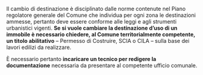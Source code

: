 Il cambio di destinazione è disciplinato dalle norme contenute nel Piano regolatore generale del Comune che individua per ogni zona le destinazioni ammesse, pertanto deve essere conforme alle leggi e agli strumenti urbanistici vigenti.
**Se si vuole cambiare la destinazione d’uso di un immobile è necessario chiedere, al Comune territorialmente competente, un titolo abilitativo** – Permesso di Costruire, SCIA o CILA – sulla base dei lavori edilizi da realizzare.

È necessario pertanto **incaricare un tecnico per redigere la documentazione** necessaria da presentare al competente ufficio comunale.
